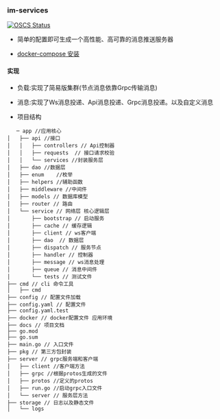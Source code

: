 ### im-services

[![OSCS Status](https://www.oscs1024.com/platform/badge/IM-Tools/Im-Services.svg?size=small)](https://www.oscs1024.com/project/IM-Tools/Im-Services?ref=badge_small)


  * 简单的配置即可生成一个高性能、高可靠的消息推送服务器

  * [docker-compose 安装](docs/1.安装使用.md)

#### 实现
  * 负载:实现了简易版集群(节点消息依靠Grpc传输消息)
  * 消息:实现了Ws消息投递、Api消息投递、Grpc消息投递。以及自定义消息




















  * 项目结构
```shell
   ─ app //应用核心
│   ├── api //接口
│   │   ├── controllers // Api控制器
│   │   ├── requests  // 接口请求校验
│   │   └── services //封装服务层
│   ├── dao //数据层
│   ├── enum    //枚举
│   ├── helpers //辅助函数
│   ├── middleware //中间件
│   ├── models // 数据库模型
│   ├── router // 路由
│   └── service // 网络层 核心逻辑层
│       ├── bootstrap // 启动服务
│       ├── cache // 缓存逻辑
│       ├── client // ws客户端
│       ├── dao  // 数据层
│       ├── dispatch // 服务节点
│       ├── handler // 控制器
│       ├── message // ws消息处理
│       ├── queue // 消息中间件
│       └── tests // 测试文件
├── cmd // cli 命令工具
│   ├── cmd
├── config // 配置文件加载
├── config.yaml // 配置文件
├── config.yaml.test
├── docker // docker配置文件 应用环境
├── docs // 项目文档
├── go.mod
├── go.sum
├── main.go // 入口文件
├── pkg // 第三方包封装
├── server // grpc服务端和客户端
│   ├── client //客户端方法
│   ├── grpc //根据protos生成的文件
│   ├── protos //定义的protos
│   ├── run.go //启动grpc入口文件
│   └── server // 服务层方法
├── storage // 日志以及静态文件
│   └── logs 

 ```